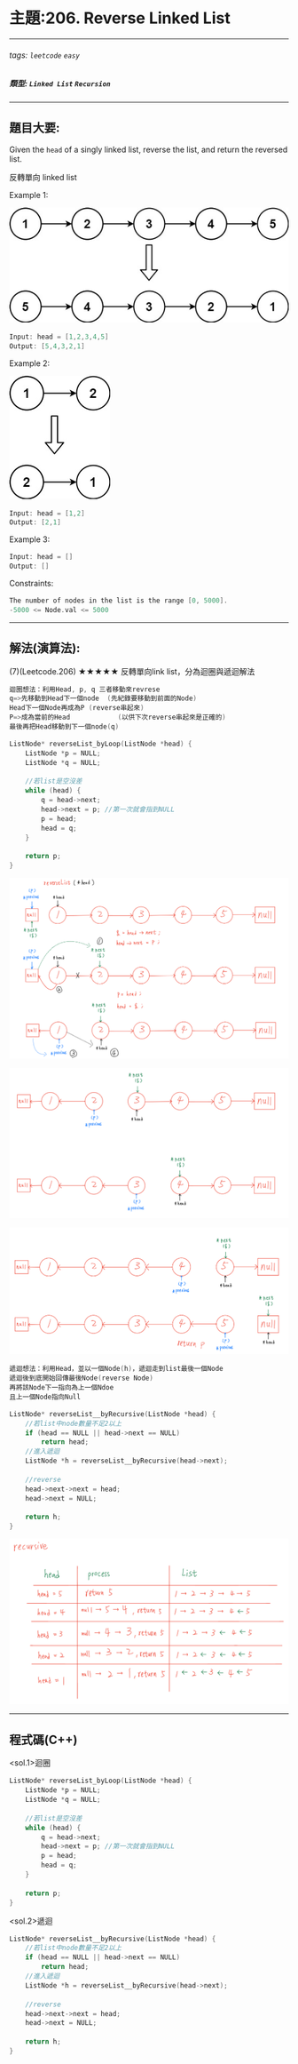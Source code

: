 # 主題:206. Reverse Linked List
---
###### tags: `leetcode` `easy`
##### 類型: `Linked List` `Recursion`


---
## 題目大要:
Given the `head` of a singly linked list, reverse the list, and return the reversed list.

反轉單向 linked list

Example 1:

![](https://github.com/asiagodtonegg3beo/meet/raw/main/assets/markdown-img-paste-20220527041619663.png)
```C++
Input: head = [1,2,3,4,5]
Output: [5,4,3,2,1]
```
Example 2:

![](https://github.com/asiagodtonegg3beo/meet/raw/main/assets/markdown-img-paste-20220527041627384.png)
```C++
Input: head = [1,2]
Output: [2,1]
```
Example 3:
```C++
Input: head = []
Output: []
```

Constraints:
```C++
The number of nodes in the list is the range [0, 5000].
-5000 <= Node.val <= 5000
```

---
## 解法(演算法):
(7)(Leetcode.206) ★★★★★
反轉單向link list，分為迴圈與遞迴解法

```C++
迴圈想法：利用Head, p, q 三者移動來revrese
q=>先移動到Head下一個node	(先紀錄要移動到前面的Node)
Head下一個Node再成為P	(reverse串起來)
P=>成為當前的Head			(以供下次reverse串起來是正確的)
最後再把Head移動到下一個node(q)
```

```C++
ListNode* reverseList_byLoop(ListNode *head) {
    ListNode *p = NULL;
    ListNode *q = NULL;

    //若list是空沒差
    while (head) {
        q = head->next;
        head->next = p;	//第一次就會指到NULL
        p = head;
        head = q;
    }

    return p;
}
```
![](https://github.com/asiagodtonegg3beo/meet/raw/main/assets/markdown-img-paste-20220527042030686.png)

![](https://github.com/asiagodtonegg3beo/meet/raw/main/assets/markdown-img-paste-20220527042049294.png)

![](https://github.com/asiagodtonegg3beo/meet/raw/main/assets/markdown-img-paste-2022052704212199.png)

```C++
遞迴想法：利用Head，並以一個Node(h)，遞迴走到list最後一個Node
遞迴後到底開始回傳最後Node(reverse Node)
再將該Node下一指向為上一個Ndoe
且上一個Node指向Null
```

```C++
ListNode* reverseList__byRecursive(ListNode *head) {
	//若list中node數量不足2以上
    if (head == NULL || head->next == NULL)
        return head;
    //進入遞迴
    ListNode *h = reverseList__byRecursive(head->next);

    //reverse
    head->next->next = head;
    head->next = NULL;

    return h;
}
```
![](https://github.com/asiagodtonegg3beo/meet/raw/main/assets/markdown-img-paste-20220527042209980.png)

---
## 程式碼(C++)

<sol.1>迴圈
```C++
ListNode* reverseList_byLoop(ListNode *head) {
    ListNode *p = NULL;
    ListNode *q = NULL;

    //若list是空沒差
    while (head) {
        q = head->next;
        head->next = p;	//第一次就會指到NULL
        p = head;
        head = q;
    }

    return p;
}
```

<sol.2>遞迴
```C++
ListNode* reverseList__byRecursive(ListNode *head) {
	//若list中node數量不足2以上
    if (head == NULL || head->next == NULL)
        return head;
    //進入遞迴
    ListNode *h = reverseList__byRecursive(head->next);

    //reverse
    head->next->next = head;
    head->next = NULL;

    return h;
}
```
